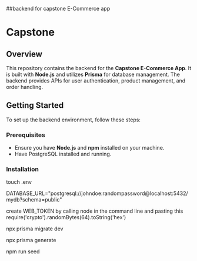 ##backend for capstone E-Commerce app
# Capstone

## Overview

This repository contains the backend for the **Capstone E-Commerce App**. It is built with **Node.js** and utilizes **Prisma** for database management. The backend provides APIs for user authentication, product management, and order handling.

## Getting Started

To set up the backend environment, follow these steps:

### Prerequisites

- Ensure you have **Node.js** and **npm** installed on your machine.
- Have PostgreSQL installed and running.

### Installation

touch .env

DATABASE_URL="postgresql://johndoe:randompassword@localhost:5432/mydb?schema=public"

create WEB_TOKEN by calling node in the command line and pasting this require('crypto').randomBytes(64).toString('hex')

npx prisma migrate dev

npx prisma generate

npm run seed
